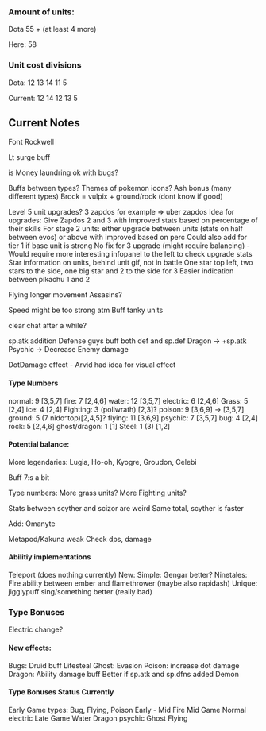 
### Amount of units:

Dota 55 + (at least 4 more)

Here: 58

### Unit cost divisions

Dota: 12 13 14 11 5
 
Current: 12 14 12 13 5

## Current Notes

Font Rockwell

Lt surge buff

is Money laundring ok with bugs?

Buffs between types?
  Themes of pokemon icons?
    Ash bonus (many different types)
    Brock = vulpix + ground/rock (dont know if good)

Level 5 unit upgrades?
  3 zapdos for example => uber zapdos
  Idea for upgrades: 
    Give Zapdos 2 and 3 with improved stats based on percentage of their skills
    For stage 2 units: either upgrade between units (stats on half between evos) or above with improved based on perc
      Could also add for tier 1 if base unit is strong
    No fix for 3 upgrade (might require balancing)
    -
    Would require more interesting infopanel to the left to check upgrade stats
    Star information on units, behind unit gif, not in battle
      One star top left, two stars to the side, one big star and 2 to the side for 3
      Easier indication between pikachu 1 and 2

Flying longer movement
  Assasins?

Speed might be too strong atm
    Buff tanky units

clear chat after a while?

sp.atk addition
  Defense guys buff both def and sp.def
  Dragon -> +sp.atk
  Psychic -> Decrease Enemy damage

DotDamage effect - Arvid had idea for visual effect

#### Type Numbers

normal: 9 [3,5,7]
fire: 7 [2,4,6]
water: 12 [3,5,7]
electric: 6 [2,4,6]
Grass: 5 [2,4]
ice: 4 [2,4]
Fighting: 3 (poliwrath) [2,3]?
poison: 9 [3,6,9] -> [3,5,7]
ground: 5 (7 nido^top)[2,4,5]?
flying: 11 [3,6,9]
psychic: 7 [3,5,7]
bug: 4  [2,4]
rock: 5 [2,4,6]
ghost/dragon: 1 [1]
Steel: 1 (3) [1,2]


#### Potential balance:

  More legendaries: Lugia, Ho-oh, Kyogre, Groudon, Celebi

  Buff 7:s a bit

  Type numbers:
  More grass units?
  More Fighting units?

  Stats between scyther and scizor are weird
    Same total, scyther is faster

  Add:
    Omanyte

  Metapod/Kakuna weak
  Check dps, damage

#### Abilitiy implementations
  Teleport (does nothing currently)
  New:
    Simple: 
      Gengar better?
      Ninetales: Fire ability between ember and flamethrower (maybe also rapidash)
    Unique:
      jigglypuff sing/something better (really bad)

### Type Bonuses

Electric change?

#### New effects: 
  Bugs: Druid buff
  Lifesteal
  Ghost: Evasion
  Poison: increase dot damage
  Dragon: Ability damage buff
    Better if sp.atk and sp.dfns added
  Demon

#### Type Bonuses Status Currently
  Early Game types:
      Bug, Flying, Poison
  Early - Mid
      Fire
  Mid Game
      Normal electric
  Late Game
      Water Dragon psychic Ghost
      Flying 
    
